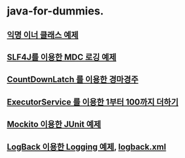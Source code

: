 # java-for-dummies.

## [익명 이너 클래스 예제](https://github.com/psyoblade/java-for-dummies/blob/develop/src/main/java/com/ncsoft/dataplatform/dummies/anonymous/AnonymousInnerClass.java)
## [SLF4J를 이용한 MDC 로깅 예제](https://github.com/psyoblade/java-for-dummies/blob/develop/src/main/java/com/ncsoft/dataplatform/dummies/logging/MoneyTransferUsingMDC.java)
## [CountDownLatch 를 이용한 경마경주](https://github.com/psyoblade/java-for-dummies/blob/develop/src/main/java/com/ncsoft/dataplatform/dummies/concurrent/HorseRaceUsingCountDownLatch.java)
## [ExecutorService 를 이용한 1부터 100까지 더하기](https://github.com/psyoblade/java-for-dummies/blob/develop/src/main/java/com/ncsoft/dataplatform/dummies/concurrent/SumOfOneToTen.java)
## [Mockito 이용한 JUnit 예제](https://github.com/psyoblade/java-for-dummies/blob/develop/src/test/java/com/ncsoft/dataplatform/dummies/mock/TestPerson.java)
## [LogBack 이용한 Logging 예제](https://github.com/psyoblade/java-for-dummies/blob/develop/src/main/java/com/ncsoft/dataplatform/dummies/java/HelloWorld.java), [logback.xml](https://github.com/psyoblade/java-for-dummies/blob/develop/src/main/resources/logback.xml)
